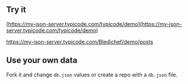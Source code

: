 ## Try it

[https://my-json-server.typicode.com/typicode/demo](https://my-json-server.typicode.com/typicode/demo)

https://my-json-server.typicode.com/Bledichef/demo/posts


## Use your own data

Fork it and change `db.json` values or create a repo with a `db.json` file.
